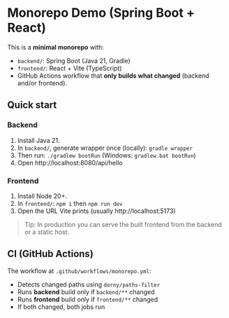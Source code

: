 # Monorepo Demo (Spring Boot + React)

This is a **minimal monorepo** with:
- `backend/`: Spring Boot (Java 21, Gradle)
- `frontend/`: React + Vite (TypeScript)
- GitHub Actions workflow that **only builds what changed** (backend and/or frontend).

## Quick start

### Backend
1) Install Java 21.
2) In `backend/`, generate wrapper once (locally): `gradle wrapper`
3) Then run: `./gradlew bootRun` (Windows: `gradlew.bat bootRun`)
4) Open http://localhost:8080/api/hello

### Frontend
1) Install Node 20+.
2) In `frontend/`: `npm i` then `npm run dev`
3) Open the URL Vite prints (usually http://localhost:5173)

> Tip: In production you can serve the built frontend from the backend or a static host.

## CI (GitHub Actions)
The workflow at `.github/workflows/monorepo.yml`:
- Detects changed paths using `dorny/paths-filter`
- Runs **backend** build only if `backend/**` changed
- Runs **frontend** build only if `frontend/**` changed
- If both changed, both jobs run